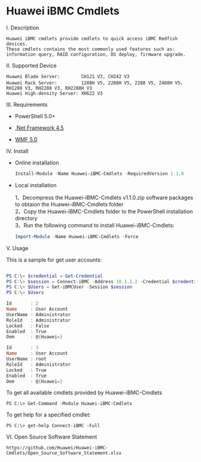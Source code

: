 # Huawei iBMC Cmdlets

I. Description

    Huawei iBMC cmdlets provide cmdlets to quick access iBMC Redfish devices.  
    These cmdlets contains the most commonly used features such as: information query, RAID configuration, OS deploy, firmware upgrade.

II. Supported Device

    Huawei Blade Server:        CH121 V3, CH242 V3  
    Huawei Rack Server:         1288H V5, 2288H V5, 2288 V5, 2488H V5，RH1288 V3, RH2288 V3, RH2288H V3   
    Huawei High-density Server: XH622 V3

III. Requirements

- PowerShell 5.0+

- [.Net Framework 4.5](http://www.microsoft.com/en-us/download/details.aspx?id=30653)

- [WMF 5.0](https://www.microsoft.com/en-us/download/details.aspx?id=50395)

IV. Install

- Online installation  

  ```powershell
  Install-Module -Name Huawei-iBMC-Cmdlets -RequiredVersion 1.1.0
  ```
- Local installation  

  1、Decompress the Huawei-iBMC-Cmdlets v1.1.0.zip software packages to obtaion the Huawei-iBMC-Cmdlets folder  
  2、Copy the Huawei-iBMC-Cmdlets folder to the PowerShell installation directory  
  3、Run the following command to install Huawei-iBMC-Cmdlets:  
  
  ```powershell
  Import-Module -Name Huawei-iBMC-Cmdlets -Force
  ```

V. Usage

This is a sample for get user accounts:

```powershell

PS C:\> $credential = Get-Credential
PS C:\> $session = Connect-iBMC -Address 10.1.1.2 -Credential $credential -TrustCert
PS C:\> $Users = Get-iBMCUser -Session $session
PS C:\> $Users

Id       : 2
Name     : User Account
UserName : Administrator
RoleId   : Administrator
Locked   : False
Enabled  : True
Oem      : @{Huawei=}

Id       : 3
Name     : User Account
UserName : root
RoleId   : Administrator
Locked   : True
Enabled  : True
Oem      : @{Huawei=}

```

To get all available cmdlets provided by Huawei-iBMC-Cmdlets

```
PS C:\> Get-Command -Module Huawei-iBMC-Cmdlets
```


To get help for a specified cmdlet:

```
PS C:\> get-help Connect-iBMC -Full
```

VI. Open Source Software Statement

    https://github.com/Huawei/Huawei-iBMC-Cmdlets/Open_Source_Software_Statement.xlsx
